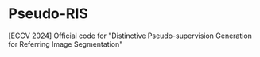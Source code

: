 # Pseudo-RIS
[ECCV 2024] Official code for "Distinctive Pseudo-supervision Generation for Referring Image Segmentation"
